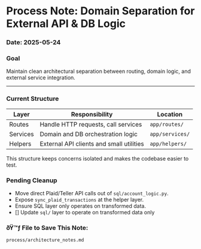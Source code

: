# Process Note: Domain Separation for External API & DB Logic

### Date: 2025-05-24

### Goal
Maintain clean architectural separation between routing, domain logic, and external service integration.

---

### Current Structure

| Layer   | Responsibility                             | Location        |
|---------|--------------------------------------------|-----------------|
| Routes  | Handle HTTP requests, call services        | `app/routes/`   |
| Services| Domain and DB orchestration logic          | `app/services/` |
| Helpers | External API clients and small utilities   | `app/helpers/`  |
This structure keeps concerns isolated and makes the codebase easier to test.
### Pending Cleanup
- Move direct Plaid/Teller API calls out of `sql/account_logic.py`.
- Expose `sync_plaid_transactions` at the helper layer.
- Ensure SQL layer only operates on transformed data.
- [] Update `sql/` layer to operate on transformed data only

### ðŸ™ƒ File to Save This Note:
`process/architecture_notes.md`